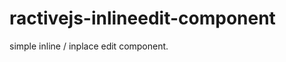 ractivejs-inlineedit-component
==============================

simple inline / inplace edit component.
